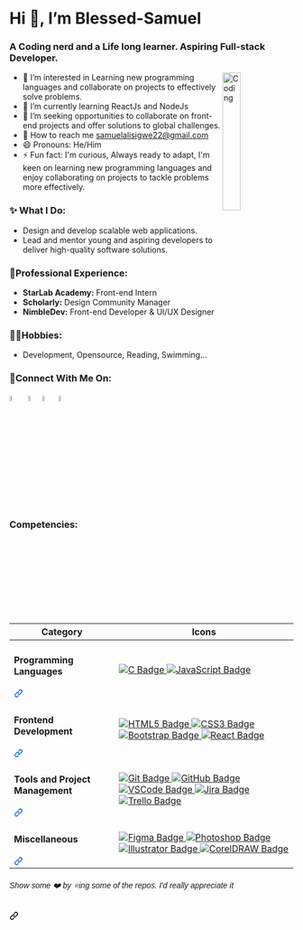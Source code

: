 # **Hi 👋, I’m Blessed-Samuel**
### A Coding nerd and a Life long learner. Aspiring Full-stack Developer.
<a target="_blank" rel="noopener noreferrer nofollow" href="https://camo.githubusercontent.com/cb336f58175b3d3574a6e2b4814abf34f2e8d23c726598e00e296a27aada0fdc/68747470733a2f2f67696664622e636f6d2f696d616765732f686967682f616e696d617465642d6d616e2d636f6d70757465722d636f64696e672d6e6165366d65633337386c73673169332e676966" data-target="animated-image.originalLink"><img align="right" alt="Coding" src="https://camo.githubusercontent.com/cb336f58175b3d3574a6e2b4814abf34f2e8d23c726598e00e296a27aada0fdc/68747470733a2f2f67696664622e636f6d2f696d616765732f686967682f616e696d617465642d6d616e2d636f6d70757465722d636f64696e672d6e6165366d65633337386c73673169332e676966" data-canonical-src="https://gifdb.com/images/high/animated-man-computer-coding-nae6mec378lsg1i3.gif" style="width: 25%; display: inline-block;" data-target="animated-image.originalImage"></a>

- 👀 I’m interested in Learning new programming languages and collaborate on projects to effectively solve problems.
- 🌱 I’m currently learning ReactJs and NodeJs
- 💞️ I’m seeking opportunities to collaborate on front-end projects and offer solutions to global challenges.
- 📧 How to reach me samuelalisigwe22@gmail.com
- 😄 Pronouns: He/Him
- ⚡ Fun fact: I'm curious, Always ready to adapt, I'm keen on learning new programming languages and enjoy collaborating on projects to tackle problems more effectively.

### ✨ What I Do:
- Design and develop scalable web applications.
- Lead and mentor young and aspiring developers to deliver high-quality software solutions.

### 💼Professional Experience:
- **StarLab Academy:** Front-end Intern
- **Scholarly:** Design Community Manager
- **NimbleDev:** Front-end Developer & UI/UX Designer

### 🤽‍♂️Hobbies:
- Development, Opensource, Reading, Swimming...

### 🔗Connect With Me On:
[<img src="https://user-images.githubusercontent.com/63473496/212667680-1ccf7d0a-9f59-4be5-a2d0-b07effb04b6c.gif" width="5%" alt="LinkedIn">](https://www.linkedin.com/in/blessedsamuel/)&nbsp;&nbsp;[<img src="https://user-images.githubusercontent.com/63473496/212668023-3f7aa65f-2a55-44f4-bc11-e1e7fea26cab.gif" width="5%" alt="Instagram">](https://www.instagram.com/blessed_samuel22/)[<img src="https://user-images.githubusercontent.com/63473496/212668258-a33f94f5-0baf-4ab5-a2ac-83adafa8ecf0.gif" width="5%" alt="phone">](https://wa.me/2347018110869) [<img src="https://user-images.githubusercontent.com/63473496/212670527-afccf7ca-4dfc-4f4c-bf91-19287be8a679.gif" width="5%" alt="Instagram">](https://discord.com/channels/@me)

### Competencies:
<markdown-accessiblity-table>
  <table>
    <thead>
      <tr>
        <th>Category</th>
        <th>Icons</th>
      </tr>
    </thead>
    <tbody>
      <tr>
        <td>
          <div class="markdown-heading" dir="auto">
            <h4 class="heading-element" dir="auto">Programming Languages</h4>
            <a id="user-content-programming-languages" class="anchor" aria-label="Permalink: Programming Languages" href="#programming-languages">
              <svg class="octicon octicon-link" viewBox="0 0 16 16" version="1.1" width="16" height="16" aria-hidden="true" style="fill: #0366d6;">
                <path d="m7.775 3.275 1.25-1.25a3.5 3.5 0 1 1 4.95 4.95l-2.5 2.5a3.5 3.5 0 0 1-4.95 0 .751.751 0 0 1 .018-1.042.751.751 0 0 1 1.042-.018 1.998 1.998 0 0 0 2.83 0l2.5-2.5a2.002 2.002 0 0 0-2.83-2.83l-1.25 1.25a.751.751 0 0 1-1.042-.018.751.751 0 0 1-.018-1.042Zm-4.69 9.64a1.998 1.998 0 0 0 2.83 0l1.25-1.25a.751.751 0 0 1 1.042.018.751.751 0 0 1 .018 1.042l-1.25 1.25a3.5 3.5 0 1 1-4.95-4.95l2.5-2.5a3.5 3.5 0 0 1 4.95 0 .751.751 0 0 1-.018 1.042.751.751 0 0 1-1.042.018 1.998 1.998 0 0 0-2.83 0l-2.5 2.5a1.998 1.998 0 0 0 0 2.83Z"></path>
              </svg>
            </a>
          </div>
        </td>
        <td>
          <a href="https://github.com/search?q=user%3ASuvraneel+language%3AC&amp;type=Code">
            <img src="https://img.shields.io/badge/C-A8B9CC?style=for-the-badge&logo=c&logoColor=white" alt="C Badge">
          </a>
          <a href="https://github.com/search?q=user%3ASuvraneel+language%3AJavaScript&amp;type=Code">
            <img src="https://img.shields.io/badge/Javascript-F7DF1E?style=for-the-badge&logo=javascript&labelColor=black&color=F7DF1E" alt="JavaScript Badge">
          </a>
        </td>
      </tr>
      <tr>
        <td>
          <div class="markdown-heading" dir="auto">
            <h4 class="heading-element" dir="auto">Frontend Development</h4>
            <a id="user-content-frontend-development" class="anchor" aria-label="Permalink: Frontend Development" href="#frontend-development">
              <svg class="octicon octicon-link" viewBox="0 0 16 16" version="1.1" width="16" height="16" aria-hidden="true" style="fill: #0366d6;">
                <path d="m7.775 3.275 1.25-1.25a3.5 3.5 0 1 1 4.95 4.95l-2.5 2.5a3.5 3.5 0 0 1-4.95 0 .751.751 0 0 1 .018-1.042.751.751 0 0 1 1.042-.018 1.998 1.998 0 0 0 2.83 0l2.5-2.5a2.002 2.002 0 0 0-2.83-2.83l-1.25 1.25a.751.751 0 0 1-1.042-.018.751.751 0 0 1-.018-1.042Zm-4.69 9.64a1.998 1.998 0 0 0 2.83 0l1.25-1.25a.751.751 0 0 1 1.042.018.751.751 0 0 1 .018 1.042l-1.25 1.25a3.5 3.5 0 1 1-4.95-4.95l2.5-2.5a3.5 3.5 0 0 1 4.95 0 .751.751 0 0 1-.018 1.042.751.751 0 0 1-1.042.018 1.998 1.998 0 0 0-2.83 0l-2.5 2.5a1.998 1.998 0 0 0 0 2.83Z"></path>
              </svg>
            </a>
          </div>
        </td>
        <td>
          <a href="https://github.com/search?q=user%3ASuvraneel+language%3AHTML&amp;type=Code">
            <img src="https://img.shields.io/badge/HTML5-E34F26?style=for-the-badge&logo=html5&logoColor=white" alt="HTML5 Badge">
          </a>
          <a href="https://github.com/search?q=user%3ASuvraneel+language%3ACSS&amp;type=Code">
            <img src="https://img.shields.io/badge/CSS3-1572B6?style=for-the-badge&logo=css3&logoColor=white" alt="CSS3 Badge">
          </a>
          <a href="https://github.com/search?q=user%3ASuvraneel+language%3ABootstrap&amp;type=Code">
            <img src="https://img.shields.io/badge/bootstrap-563D7C?style=for-the-badge&logo=bootstrap&logoColor=white" alt="Bootstrap Badge">
          </a>
          <a href="https://github.com/search?q=user%3ASuvraneel+language%3AReact&amp;type=Code">
            <img src="https://img.shields.io/badge/React-61DAFB?style=for-the-badge&logo=react&logoColor=white" alt="React Badge">
          </a>
        </td>
      </tr>
      <tr>
        <td>
          <div class="markdown-heading" dir="auto">
            <h4 class="heading-element" dir="auto">Tools and Project Management</h4>
            <a id="user-content-tools-and-project-management" class="anchor" aria-label="Permalink: Tools and Project Management" href="#tools-and-project-management">
              <svg class="octicon octicon-link" viewBox="0 0 16 16" version="1.1" width="16" height="16" aria-hidden="true" style="fill: #0366d6;">
                <path d="m7.775 3.275 1.25-1.25a3.5 3.5 0 1 1 4.95 4.95l-2.5 2.5a3.5 3.5 0 0 1-4.95 0 .751.751 0 0 1 .018-1.042.751.751 0 0 1 1.042-.018 1.998 1.998 0 0 0 2.83 0l2.5-2.5a2.002 2.002 0 0 0-2.83-2.83l-1.25 1.25a.751.751 0 0 1-1.042-.018.751.751 0 0 1-.018-1.042Zm-4.69 9.64a1.998 1.998 0 0 0 2.83 0l1.25-1.25a.751.751 0 0 1 1.042.018.751.751 0 0 1 .018 1.042l-1.25 1.25a3.5 3.5 0 1 1-4.95-4.95l2.5-2.5a3.5 3.5 0 0 1 4.95 0 .751.751 0 0 1-.018 1.042.751.751 0 0 1-1.042.018 1.998 1.998 0 0 0-2.83 0l-2.5 2.5a1.998 1.998 0 0 0 0 2.83Z"></path>
              </svg>
            </a>
          </div>
        </td>
        <td>
          <a href="https://github.com/search?q=user%3ASuvraneel+topic%3Agit&amp;type=Repositories">
            <img src="https://img.shields.io/badge/Git-F05032?style=for-the-badge&logo=git&logoColor=white" alt="Git Badge">
          </a>
          <a href="https://github.com/search?q=user%3ASuvraneel+topic%3Agithub&amp;type=Repositories">
            <img src="https://img.shields.io/badge/GitHub-181717?style=for-the-badge&logo=github&logoColor=white" alt="GitHub Badge">
          </a>
          <a href="https://github.com/search?q=user%3ASuvraneel+topic%3Avscode&amp;type=Repositories">
            <img src="https://img.shields.io/badge/VSCode-007ACC?style=for-the-badge&logo=visual-studio-code&logoColor=white" alt="VSCode Badge">
          </a>
          <a href="https://github.com/search?q=user%3ASuvraneel+topic%3Ajira&amp;type=Repositories">
            <img src="https://img.shields.io/badge/Jira-0052CC?style=for-the-badge&logo=jira&logoColor=white" alt="Jira Badge">
          </a>
          <a href="https://github.com/search?q=user%3ASuvraneel+topic%3Atrello&amp;type=Repositories">
            <img src="https://img.shields.io/badge/Trello-0052CC?style=for-the-badge&logo=trello&logoColor=white" alt="Trello Badge">
          </a>
        </td>
      </tr>
      <tr>
        <td>
          <div class="markdown-heading" dir="auto">
            <h4 class="heading-element" dir="auto">Miscellaneous</h4>
            <a id="user-content-miscellaneous" class="anchor" aria-label="Permalink: Miscellaneous" href="#miscellaneous">
              <svg class="octicon octicon-link" viewBox="0 0 16 16" version="1.1" width="16" height="16" aria-hidden="true" style="fill: #0366d6;">
                <path d="m7.775 3.275 1.25-1.25a3.5 3.5 0 1 1 4.95 4.95l-2.5 2.5a3.5 3.5 0 0 1-4.95 0 .751.751 0 0 1 .018-1.042.751.751 0 0 1 1.042-.018 1.998 1.998 0 0 0 2.83 0l2.5-2.5a2.002 2.002 0 0 0-2.83-2.83l-1.25 1.25a.751.751 0 0 1-1.042-.018.751.751 0 0 1-.018-1.042Zm-4.69 9.64a1.998 1.998 0 0 0 2.83 0l1.25-1.25a.751.751 0 0 1 1.042.018.751.751 0 0 1 .018 1.042l-1.25 1.25a3.5 3.5 0 1 1-4.95-4.95l2.5-2.5a3.5 3.5 0 0 1 4.95 0 .751.751 0 0 1-.018 1.042.751.751 0 0 1-1.042.018 1.998 1.998 0 0 0-2.83 0l-2.5 2.5a1.998 1.998 0 0 0 0 2.83Z"></path>
              </svg>
            </a>
          </div>
        </td>
        <td>
          <a href="https://github.com/search?q=user%3ASuvraneel+topic%3Afigma&amp;type=Repositories">
            <img src="https://img.shields.io/badge/Figma-F24E1E?style=for-the-badge&logo=figma&logoColor=white" alt="Figma Badge">
          </a>
          <a href="https://github.com/search?q=user%3ASuvraneel+topic%3Aphotoshop&amp;type=Repositories">
            <img src="https://img.shields.io/badge/Photoshop-31A8FF?style=for-the-badge&logo=adobe-photoshop&logoColor=white" alt="Photoshop Badge">
          </a>
          <a href="https://github.com/search?q=user%3ASuvraneel+topic%3Aillustrator&amp;type=Repositories">
            <img src="https://img.shields.io/badge/Illustrator-FF9A00?style=for-the-badge&logo=adobe-illustrator&logoColor=white" alt="Illustrator Badge">
          </a>
          <a href="https://github.com/search?q=user%3ASuvraneel+topic%3Acoreldraw&amp;type=Repositories">
            <img src="https://img.shields.io/badge/CorelDRAW-46A318?style=for-the-badge&logo=coreldraw&logoColor=white" alt="CorelDRAW Badge">
          </a>
        </td>
      </tr>
    </tbody>
  </table>
</markdown-accessiblity-table>


<div class="markdown-heading" dir="auto">
  <h6 class="heading-element" dir="auto" style="font-family: 'sora', sans-serif;">
    Show some ❤️ by ⭐ing some of the repos. I'd really appreciate it
  </h6>
  <a id="user-content-show-some-️-by-ing-some-of-the-repos-id-really-appreciate-it" class="anchor" aria-label="Permalink: Show some ❤️ by ⭐ing some of the repos. I'd really appreciate it" href="#show-some-️-by-ing-some-of-the-repos-id-really-appreciate-it">
    <svg class="octicon octicon-link" viewBox="0 0 16 16" version="1.1" width="16" height="16" aria-hidden="true">
      <path d="m7.775 3.275 1.25-1.25a3.5 3.5 0 1 1 4.95 4.95l-2.5 2.5a3.5 3.5 0 0 1-4.95 0 .751.751 0 0 1 .018-1.042.751.751 0 0 1 1.042-.018 1.998 1.998 0 0 0 2.83 0l2.5-2.5a2.002 2.002 0 0 0-2.83-2.83l-1.25 1.25a.751.751 0 0 1-1.042-.018.751.751 0 0 1-.018-1.042Zm-4.69 9.64a1.998 1.998 0 0 0 2.83 0l1.25-1.25a.751.751 0 0 1 1.042.018.751.751 0 0 1 .018 1.042l-1.25 1.25a3.5 3.5 0 1 1-4.95-4.95l2.5-2.5a3.5 3.5 0 0 1 4.95 0 .751.751 0 0 1-.018 1.042.751.751 0 0 1-1.042.018 1.998 1.998 0 0 0-2.83 0l-2.5 2.5a1.998 1.998 0 0 0 0 2.83Z"></path>
    </svg>
  </a>
</div>

<!---
Blessed-Samuel/Blessed-Samuel is a ✨ special ✨ repository because its `README.md` (this file) appears on your GitHub profile.
You can click the Preview link to take a look at your changes.
--->
